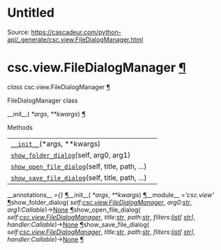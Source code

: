 # Untitled

Source: https://cascadeur.com/python-api/_generate/csc.view.FileDialogManager.html

# csc.view.FileDialogManager [¶](https://cascadeur.com/python-api/_generate/csc.view.FileDialogManager.html\#csc-view-filedialogmanager "Permalink to this heading")

_class_ csc.view.FileDialogManager [¶](https://cascadeur.com/python-api/_generate/csc.view.FileDialogManager.html#csc.view.FileDialogManager "Permalink to this definition")

FileDialogManager class

\_\_init\_\_( _\*args_, _\*\*kwargs_) [¶](https://cascadeur.com/python-api/_generate/csc.view.FileDialogManager.html#csc.view.FileDialogManager.__init__ "Permalink to this definition")

Methods

|     |     |
| --- | --- |
| [`__init__`](https://cascadeur.com/python-api/csc.html#csc.view.FileDialogManager.__init__ "csc.view.FileDialogManager.__init__")(\*args, \*\*kwargs) |  |
| [`show_folder_dialog`](https://cascadeur.com/python-api/csc.html#csc.view.FileDialogManager.show_folder_dialog "csc.view.FileDialogManager.show_folder_dialog")(self, arg0, arg1) |  |
| [`show_open_file_dialog`](https://cascadeur.com/python-api/csc.html#csc.view.FileDialogManager.show_open_file_dialog "csc.view.FileDialogManager.show_open_file_dialog")(self, title, path, ...) |  |
| [`show_save_file_dialog`](https://cascadeur.com/python-api/csc.html#csc.view.FileDialogManager.show_save_file_dialog "csc.view.FileDialogManager.show_save_file_dialog")(self, title, path, ...) |  |

\_\_annotations\_\_ _={}_ [¶](https://cascadeur.com/python-api/_generate/csc.view.FileDialogManager.html#csc.view.FileDialogManager.__annotations__ "Permalink to this definition")\_\_init\_\_( _\*args_, _\*\*kwargs_) [¶](https://cascadeur.com/python-api/_generate/csc.view.FileDialogManager.html#id0 "Permalink to this definition")\_\_module\_\_ _='csc.view'_ [¶](https://cascadeur.com/python-api/_generate/csc.view.FileDialogManager.html#csc.view.FileDialogManager.__module__ "Permalink to this definition")show\_folder\_dialog( _self:[csc.view.FileDialogManager](https://cascadeur.com/python-api/csc.html#csc.view.FileDialogManager "csc.view.FileDialogManager")_, _arg0:[str](https://docs.python.org/3/library/stdtypes.html#str "(in Python v3.13)")_, _arg1:Callable_)→[None](https://docs.python.org/3/library/constants.html#None "(in Python v3.13)") [¶](https://cascadeur.com/python-api/_generate/csc.view.FileDialogManager.html#csc.view.FileDialogManager.show_folder_dialog "Permalink to this definition")show\_open\_file\_dialog( _self:[csc.view.FileDialogManager](https://cascadeur.com/python-api/csc.html#csc.view.FileDialogManager "csc.view.FileDialogManager")_, _title:[str](https://docs.python.org/3/library/stdtypes.html#str "(in Python v3.13)")_, _path:[str](https://docs.python.org/3/library/stdtypes.html#str "(in Python v3.13)")_, _filters:[list](https://docs.python.org/3/library/stdtypes.html#list "(in Python v3.13)")\[ [str](https://docs.python.org/3/library/stdtypes.html#str "(in Python v3.13)")\]_, _handler:Callable_)→[None](https://docs.python.org/3/library/constants.html#None "(in Python v3.13)") [¶](https://cascadeur.com/python-api/_generate/csc.view.FileDialogManager.html#csc.view.FileDialogManager.show_open_file_dialog "Permalink to this definition")show\_save\_file\_dialog( _self:[csc.view.FileDialogManager](https://cascadeur.com/python-api/csc.html#csc.view.FileDialogManager "csc.view.FileDialogManager")_, _title:[str](https://docs.python.org/3/library/stdtypes.html#str "(in Python v3.13)")_, _path:[str](https://docs.python.org/3/library/stdtypes.html#str "(in Python v3.13)")_, _filters:[list](https://docs.python.org/3/library/stdtypes.html#list "(in Python v3.13)")\[ [str](https://docs.python.org/3/library/stdtypes.html#str "(in Python v3.13)")\]_, _handler:Callable_)→[None](https://docs.python.org/3/library/constants.html#None "(in Python v3.13)") [¶](https://cascadeur.com/python-api/_generate/csc.view.FileDialogManager.html#csc.view.FileDialogManager.show_save_file_dialog "Permalink to this definition")